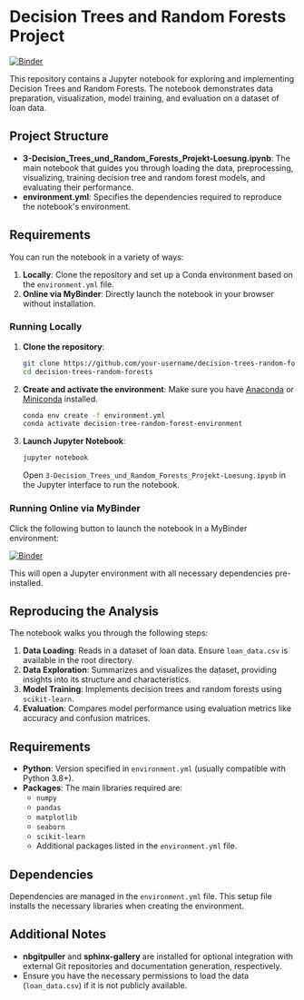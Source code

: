 # Decision Trees and Random Forests Project
[![Binder](https://mybinder.org/badge_logo.svg)](https://mybinder.org/v2/gh/LEAN-96/Decision-Tree.git/HEAD?labpath=notebooks)

This repository contains a Jupyter notebook for exploring and implementing Decision Trees and Random Forests. The notebook demonstrates data preparation, visualization, model training, and evaluation on a dataset of loan data. 

## Project Structure

- **3-Decision_Trees_und_Random_Forests_Projekt-Loesung.ipynb**: The main notebook that guides you through loading the data, preprocessing, visualizing, training decision tree and random forest models, and evaluating their performance.
- **environment.yml**: Specifies the dependencies required to reproduce the notebook's environment.

## Requirements

You can run the notebook in a variety of ways:

1. **Locally**: Clone the repository and set up a Conda environment based on the `environment.yml` file.
2. **Online via MyBinder**: Directly launch the notebook in your browser without installation.

### Running Locally

1. **Clone the repository**:
    ```bash
    git clone https://github.com/your-username/decision-trees-random-forests.git
    cd decision-trees-random-forests
    ```

2. **Create and activate the environment**:
    Make sure you have [Anaconda](https://www.anaconda.com/) or [Miniconda](https://docs.conda.io/en/latest/miniconda.html) installed.
    ```bash
    conda env create -f environment.yml
    conda activate decision-tree-random-forest-environment
    ```

3. **Launch Jupyter Notebook**:
    ```bash
    jupyter notebook
    ```
    Open `3-Decision_Trees_und_Random_Forests_Projekt-Loesung.ipynb` in the Jupyter interface to run the notebook.

### Running Online via MyBinder

Click the following button to launch the notebook in a MyBinder environment:

[![Binder](https://mybinder.org/badge_logo.svg)](https://mybinder.org/v2/gh/your-username/decision-trees-random-forests/HEAD)

This will open a Jupyter environment with all necessary dependencies pre-installed.

## Reproducing the Analysis

The notebook walks you through the following steps:

1. **Data Loading**: Reads in a dataset of loan data. Ensure `loan_data.csv` is available in the root directory.
2. **Data Exploration**: Summarizes and visualizes the dataset, providing insights into its structure and characteristics.
3. **Model Training**: Implements decision trees and random forests using `scikit-learn`.
4. **Evaluation**: Compares model performance using evaluation metrics like accuracy and confusion matrices.

## Requirements

- **Python**: Version specified in `environment.yml` (usually compatible with Python 3.8+).
- **Packages**: The main libraries required are:
    - `numpy`
    - `pandas`
    - `matplotlib`
    - `seaborn`
    - `scikit-learn`
    - Additional packages listed in the `environment.yml` file.

## Dependencies

Dependencies are managed in the `environment.yml` file. This setup file installs the necessary libraries when creating the environment.

## Additional Notes

- **nbgitpuller** and **sphinx-gallery** are installed for optional integration with external Git repositories and documentation generation, respectively.
- Ensure you have the necessary permissions to load the data (`loan_data.csv`) if it is not publicly available.

